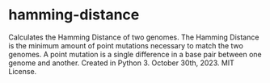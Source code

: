 # hamming-distance
Calculates the Hamming Distance of two genomes. The Hamming Distance is the minimum amount of point mutations necessary to match the two genomes. A point mutation is a single difference in a base 
pair between one genome and another. 
Created in Python 3.
October 30th, 2023.
MIT License.
